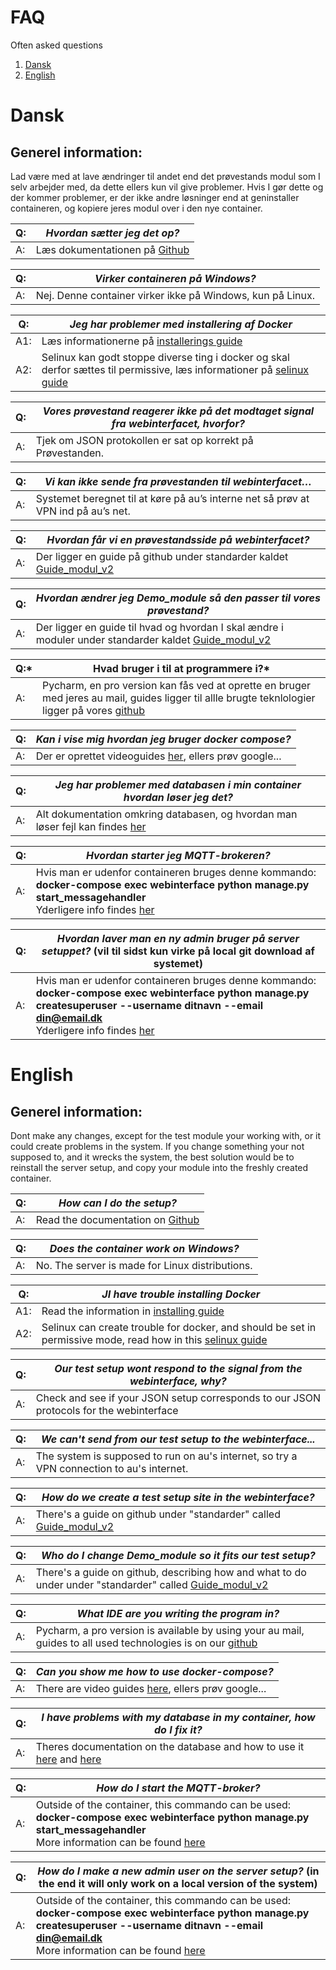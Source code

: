 # FAQ
Often asked questions

1. [Dansk](#Dansk)
2. [English](#English)

# Dansk <a name="Dansk"></a>

## Generel information:
Lad være med at lave ændringer til andet end det prøvestands modul som I selv arbejder med, da dette ellers kun vil give problemer. Hvis I gør dette og der kommer problemer, er der ikke andre løsninger end at geninstaller containeren, og kopiere jeres modul over i den nye container.

Q:|*Hvordan sætter jeg det op?*
---------|---------
A:|Læs dokumentationen på [Github](https://github.com/AUTeam2/standards/blob/master/Guide_modul_v2.pdf)


Q:|*Virker containeren på Windows?* 
---------|---------
A:|Nej. Denne container virker ikke på Windows, kun på Linux.


Q:|*Jeg har problemer med installering af Docker* 
---------|---------
A1:|Læs informationerne på [installerings guide](https://docs.docker.com/engine/install/)
A2:|Selinux kan godt stoppe diverse ting i docker og skal derfor sættes til permissive, læs informationer på [selinux guide]((https://www.thegeekdiary.com/what-are-selinux-modes-and-how-to-set-them/))


Q:|*Vores prøvestand reagerer ikke på det modtaget signal fra webinterfacet, hvorfor?*
---------|---------
A:|Tjek om JSON protokollen er sat op korrekt på Prøvestanden.


Q:|*Vi kan ikke sende fra prøvestanden til webinterfacet…*
---------|---------
A:|Systemet beregnet til at køre på au’s interne net så prøv at VPN ind på au’s net.


Q:|*Hvordan får vi en prøvestandsside på webinterfacet?*
---------|---------
A:|Der ligger en guide på github under standarder kaldet [Guide_modul_v2](https://github.com/AUTeam2/standards/blob/master/Guide_modul_v2.pdf)


Q:|*Hvordan ændrer jeg Demo_module så den passer til vores prøvestand?*
---------|---------
A:|Der ligger en guide til hvad og hvordan I skal ændre i moduler under standarder kaldet [Guide_modul_v2](https://github.com/AUTeam2/standards/blob/master/Guide_modul_v2.pdf)


Q:*|Hvad bruger i til at programmere i?*
---------|---------
A:|Pycharm, en pro version kan fås ved at oprette en bruger med jeres au mail, guides ligger til allle brugte teknlologier ligger på vores [github](https://github.com/AUTeam2/Guides-and-Tutorials)


Q:|*Kan i vise mig hvordan jeg bruger docker compose?*
---------|---------
A:|Der er oprettet videoguides [her](https://github.com/AUTeam2/standards/blob/master/Videoguides.md), ellers prøv google...


Q:|*Jeg har problemer med databasen i min container hvordan løser jeg det?*
---------|---------
A:|Alt dokumentation omkring databasen, og hvordan man løser fejl kan findes [her](https://github.com/AUTeam2/standards/blob/master/db-migrations.md)


Q:|*Hvordan starter jeg MQTT-brokeren?*
---------|---------
A:|Hvis man er udenfor containeren bruges denne kommando:<br>**docker-compose exec webinterface python manage.py start_messagehandler**<br>Yderligere info findes [her](https://github.com/AUTeam2/server-setup/blob/master/README.md)


Q:|*Hvordan laver man en ny admin bruger på server setuppet?* (vil til sidst kun virke på local git download af systemet)
---------|---------
A:|Hvis man er udenfor containeren bruges denne kommando:<br>**docker-compose exec webinterface python manage.py createsuperuser --username   ditnavn --email din@email.dk**<br>Yderligere info findes [her](https://github.com/AUTeam2/server-setup/blob/master/README.md)

# English <a name="English"></a>
## Generel information:
Dont make any changes, except for the test module your working with, or it could create problems in the system. If you change something your not supposed to, and it wrecks the system, the best solution would be to reinstall the server setup, and copy your module into the freshly created container. 

Q:|*How can I do the setup?*
---------|---------
A:|Read the documentation on [Github](https://github.com/AUTeam2/standards/blob/master/Guide_modul_v2.pdf)


Q:|*Does the container work on Windows?* 
---------|---------
A:|No. The server is made for Linux distributions.


Q:|*JI have trouble installing Docker* 
---------|---------
A1:|Read the information in [installing guide](https://docs.docker.com/engine/install/)
A2:|Selinux can create trouble for docker, and should be set in permissive mode, read how in this [selinux guide]((https://www.thegeekdiary.com/what-are-selinux-modes-and-how-to-set-them/))


Q:|*Our test setup wont respond to the signal from the webinterface, why?*
---------|---------
A:|Check and see if your JSON setup corresponds to our JSON protocols for the webinterface 


Q:|*We can't send from our test setup to the webinterface...*
---------|---------
A:|The system is supposed to run on au's internet, so try a VPN connection to au's internet.


Q:|*How do we create a test setup site in the webinterface?*
---------|---------
A:|There's a guide on github under "standarder" called [Guide_modul_v2](https://github.com/AUTeam2/standards/blob/master/Guide_modul_v2.pdf)


Q:|*Who do I change Demo_module so it fits our test setup?*
---------|---------
A:|There's a guide on github, describing how and what to do under under "standarder" called [Guide_modul_v2](https://github.com/AUTeam2/standards/blob/master/Guide_modul_v2.pdf)


Q:|*What IDE are you writing the program in?*
---------|---------
A:|Pycharm, a pro version is available by using your au mail, guides to all used technologies is on our [github](https://github.com/AUTeam2/Guides-and-Tutorials)


Q:|*Can you show me how to use docker-compose?*
---------|---------
A:|There are video guides [here](https://github.com/AUTeam2/standards/blob/master/Videoguides.md), ellers prøv google...


Q:|*I have problems with my database in my container, how do I fix it?*
---------|---------
A:|Theres documentation on the database and how to use it [here](https://github.com/AUTeam2/standards/blob/master/db-migrations.md) and [here](https://github.com/AUTeam2/standards/blob/master/anvendelse_af_databasen_i_webinterface.pdf)


Q:|*How do I start the MQTT-broker?*
---------|---------
A:|Outside of the container, this commando can be used:<br>**docker-compose exec webinterface python manage.py start_messagehandler**<br>More information can be found [here](https://github.com/AUTeam2/server-setup/blob/master/README.md)


Q:|*How do I make a new admin user on the server setup?* (in the end it will only work on a local version of the system)
---------|---------
A:|Outside of the container, this commando can be used:<br>**docker-compose exec webinterface python manage.py createsuperuser --username   ditnavn --email din@email.dk**<br>More information can be found [here](https://github.com/AUTeam2/server-setup/blob/master/README.md)
